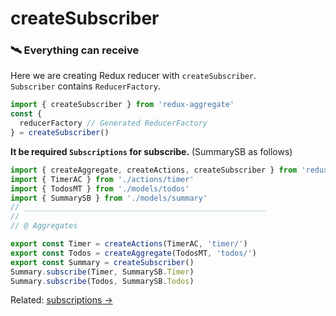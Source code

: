 # createSubscriber

### 🛰 Everything can receive

Here we are creating Redux reducer with `createSubscriber`.  
`Subscriber` contains `ReducerFactory`.  

```javascript
import { createSubscriber } from 'redux-aggregate'
const {
  reducerFactory // Generated ReducerFactory
} = createSubscriber()
```
**It be required `Subscriptions` for subscribe.** (SummarySB as follows)

```javascript
import { createAggregate, createActions, createSubscriber } from 'redux-aggregate'
import { TimerAC } from './actions/timer'
import { TodosMT } from './models/todos'
import { SummarySB } from './models/summary'
// ______________________________________________________
//
// @ Aggregates

export const Timer = createActions(TimerAC, 'timer/')
export const Todos = createAggregate(TodosMT, 'todos/')
export const Summary = createSubscriber()
Summary.subscribe(Timer, SummarySB.Timer)
Summary.subscribe(Todos, SummarySB.Todos)
```
Related: [subscriptions ->](subscriptions.md)

